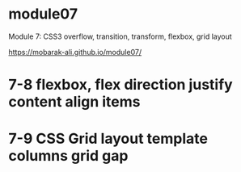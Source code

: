 # module07
Module 7: CSS3 overflow, transition, transform, flexbox, grid layout

https://mobarak-ali.github.io/module07/

# 7-8 flexbox, flex direction justify content align items
# 7-9 CSS Grid layout template columns grid gap

